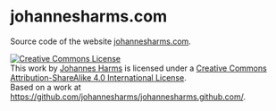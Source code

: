 johannesharms.com
=================

Source code of the website [johannesharms.com](http://johannesharms.com/). 

<a rel="license" href="http://creativecommons.org/licenses/by-sa/4.0/"><img alt="Creative Commons License" style="border-width:0" src="http://i.creativecommons.org/l/by-sa/4.0/88x31.png" /></a><br />This work by <a xmlns:cc="http://creativecommons.org/ns#" href="http://johannesharms.com" property="cc:attributionName" rel="cc:attributionURL">Johannes Harms</a> is licensed under a <a rel="license" href="http://creativecommons.org/licenses/by-sa/4.0/">Creative Commons Attribution-ShareAlike 4.0 International License</a>.<br />Based on a work at <a xmlns:dct="http://purl.org/dc/terms/" href="https://github.com/johannesharms/johannesharms.github.com/" rel="dct:source">https://github.com/johannesharms/johannesharms.github.com/</a>.

